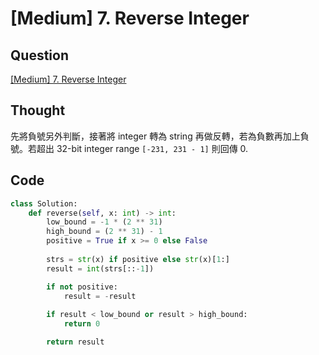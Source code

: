 # [Medium] 7. Reverse Integer

## Question

[[Medium] 7. Reverse Integer](https://leetcode.com/problems/reverse-integer/)

## Thought

先將負號另外判斷，接著將 integer 轉為 string 再做反轉，若為負數再加上負號。若超出 32-bit integer range `[-231, 231 - 1]` 則回傳 0.

## Code

```python
class Solution:
    def reverse(self, x: int) -> int:
        low_bound = -1 * (2 ** 31)
        high_bound = (2 ** 31) - 1
        positive = True if x >= 0 else False
        
        strs = str(x) if positive else str(x)[1:]
        result = int(strs[::-1])

        if not positive:
            result = -result
        
        if result < low_bound or result > high_bound:
            return 0

        return result
```
